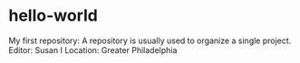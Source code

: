 # hello-world
My first repository: A repository is usually used to organize a single project. 
Editor: Susan I
Location: Greater Philadelphia
